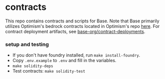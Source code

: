 # contracts

This repo contains contracts and scripts for Base.
Note that Base primarily utilizes Optimism's bedrock contracts located in Optimism's repo [here](https://github.com/ethereum-optimism/optimism/tree/develop/packages/contracts-bedrock).
For contract deployment artifacts, see [base-org/contract-deployments](https://github.com/base-org/contract-deployments).

### setup and testing

* If you don't have foundry installed, run `make install-foundry`.
* Copy `.env.example` to `.env` and fill in the variables.
* `make solidity-deps`
* Test contracts: `make solidity-test`